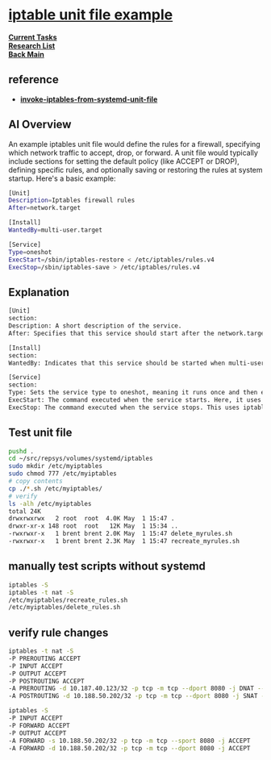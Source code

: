 # **[iptable unit file example](https://serverfault.com/questions/69510/i-have-a-file-with-all-the-iptable-settings-how-do-i-load-this-into-my-server)**

**[Current Tasks](../../../a_status/current_tasks.md)**\
**[Research List](../../research_list.md)**\
**[Back Main](../../../README.md)**

## reference

- **[invoke-iptables-from-systemd-unit-file](https://unix.stackexchange.com/questions/694357/how-to-invoke-iptables-from-systemd-unit-file)**

## AI Overview

An example iptables unit file would define the rules for a firewall, specifying which network traffic to accept, drop, or forward. A unit file would typically include sections for setting the default policy (like ACCEPT or DROP), defining specific rules, and optionally saving or restoring the rules at system startup.
Here's a basic example:

```bash
[Unit]
Description=Iptables firewall rules
After=network.target

[Install]
WantedBy=multi-user.target

[Service]
Type=oneshot
ExecStart=/sbin/iptables-restore < /etc/iptables/rules.v4
ExecStop=/sbin/iptables-save > /etc/iptables/rules.v4
```

## Explanation

```bash
[Unit]
section:
Description: A short description of the service.
After: Specifies that this service should start after the network.target service, ensuring the network is up before applying firewall rules.

[Install]
section:
WantedBy: Indicates that this service should be started when multi-user.target is reached (typically after the system has fully booted).

[Service]
section:
Type: Sets the service type to oneshot, meaning it runs once and then exits.
ExecStart: The command executed when the service starts. Here, it uses iptables-restore to load the firewall rules from /etc/iptables/rules.v4.
ExecStop: The command executed when the service stops. This uses iptables-save to save the current iptables rules to /etc/iptables/rules.v4. 

```

## Test unit file

```bash
pushd .
cd ~/src/repsys/volumes/systemd/iptables
sudo mkdir /etc/myiptables
sudo chmod 777 /etc/myiptables
# copy contents
cp ./*.sh /etc/myiptables/
# verify
ls -alh /etc/myiptables
total 24K
drwxrwxrwx   2 root  root  4.0K May  1 15:47 .
drwxr-xr-x 148 root  root   12K May  1 15:34 ..
-rwxrwxr-x   1 brent brent 2.0K May  1 15:47 delete_myrules.sh
-rwxrwxr-x   1 brent brent 2.3K May  1 15:47 recreate_myrules.sh

```

## manually test scripts without systemd

```bash
iptables -S
iptables -t nat -S
/etc/myiptables/recreate_rules.sh
/etc/myiptables/delete_rules.sh
```

## verify rule changes

```bash
iptables -t nat -S
-P PREROUTING ACCEPT
-P INPUT ACCEPT
-P OUTPUT ACCEPT
-P POSTROUTING ACCEPT
-A PREROUTING -d 10.187.40.123/32 -p tcp -m tcp --dport 8080 -j DNAT --to-destination 10.188.50.202:8080
-A POSTROUTING -d 10.188.50.202/32 -p tcp -m tcp --dport 8080 -j SNAT --to-source 10.187.40.123

iptables -S
-P INPUT ACCEPT
-P FORWARD ACCEPT
-P OUTPUT ACCEPT
-A FORWARD -s 10.188.50.202/32 -p tcp -m tcp --sport 8080 -j ACCEPT
-A FORWARD -d 10.188.50.202/32 -p tcp -m tcp --dport 8080 -j ACCEPT
```
